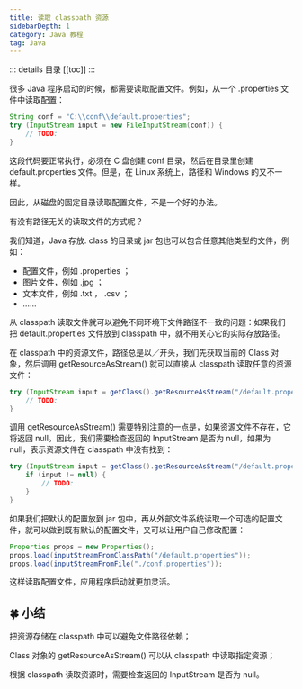 ```yaml
---
title: 读取 classpath 资源
sidebarDepth: 1
category: Java 教程
tag: Java
---
```


::: details 目录
[[toc]]
:::


很多 Java 程序启动的时候，都需要读取配置文件。例如，从一个 .properties 文件中读取配置：

```java
String conf = "C:\\conf\\default.properties";
try (InputStream input = new FileInputStream(conf)) {
    // TODO:
}
```

这段代码要正常执行，必须在 C 盘创建 conf 目录，然后在目录里创建 default.properties 文件。但是，在 Linux 系统上，路径和 Windows 的又不一样。

因此，从磁盘的固定目录读取配置文件，不是一个好的办法。

有没有路径无关的读取文件的方式呢？

我们知道，Java 存放. class 的目录或 jar 包也可以包含任意其他类型的文件，例如：

- 配置文件，例如 .properties ；
- 图片文件，例如 .jpg ；
- 文本文件，例如 .txt ， .csv ；
- ……

从 classpath 读取文件就可以避免不同环境下文件路径不一致的问题：如果我们把 default.properties 文件放到 classpath 中，就不用关心它的实际存放路径。

在 classpath 中的资源文件，路径总是以／开头，我们先获取当前的 Class 对象，然后调用 getResourceAsStream() 就可以直接从 classpath 读取任意的资源文件：


```java
try (InputStream input = getClass().getResourceAsStream("/default.properties")) {
    // TODO:
}
```

调用 getResourceAsStream() 需要特别注意的一点是，如果资源文件不存在，它将返回 null。因此，我们需要检查返回的 InputStream 是否为 null，如果为 null，表示资源文件在 classpath 中没有找到：


```java
try (InputStream input = getClass().getResourceAsStream("/default.properties")) {
    if (input != null) {
        // TODO:
    }
}
```


如果我们把默认的配置放到 jar 包中，再从外部文件系统读取一个可选的配置文件，就可以做到既有默认的配置文件，又可以让用户自己修改配置：

```java
Properties props = new Properties();
props.load(inputStreamFromClassPath("/default.properties"));
props.load(inputStreamFromFile("./conf.properties"));
```

这样读取配置文件，应用程序启动就更加灵活。

## 🍀 小结

把资源存储在 classpath 中可以避免文件路径依赖；

Class 对象的 getResourceAsStream() 可以从 classpath 中读取指定资源；

根据 classpath 读取资源时，需要检查返回的 InputStream 是否为 null。

